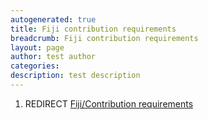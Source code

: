 ```yaml
---
autogenerated: true
title: Fiji contribution requirements
breadcrumb: Fiji contribution requirements
layout: page
author: test author
categories: 
description: test description
---
```


1.  REDIRECT [Fiji/Contribution requirements](Fiji/Contribution_requirements "wikilink")
